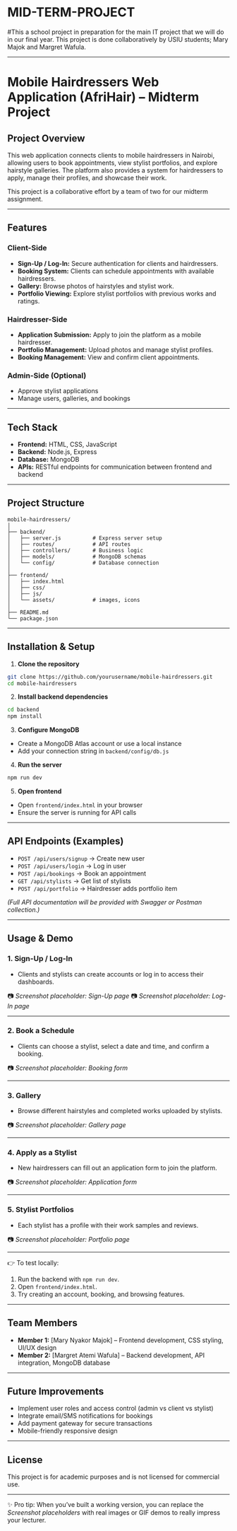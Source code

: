 # MID-TERM-PROJECT
#This a school project in preparation for the main IT project that we will do in our final year. This project is done collaboratively by USIU students; Mary Majok and Margret Wafula.

---

# Mobile Hairdressers Web Application (AfriHair) – Midterm Project

## Project Overview

This web application connects clients to mobile hairdressers in Nairobi, allowing users to book appointments, view stylist portfolios, and explore hairstyle galleries. The platform also provides a system for hairdressers to apply, manage their profiles, and showcase their work.

This project is a collaborative effort by a team of two for our midterm assignment.

---

## Features

### Client-Side

* **Sign-Up / Log-In:** Secure authentication for clients and hairdressers.
* **Booking System:** Clients can schedule appointments with available hairdressers.
* **Gallery:** Browse photos of hairstyles and stylist work.
* **Portfolio Viewing:** Explore stylist portfolios with previous works and ratings.

### Hairdresser-Side

* **Application Submission:** Apply to join the platform as a mobile hairdresser.
* **Portfolio Management:** Upload photos and manage stylist profiles.
* **Booking Management:** View and confirm client appointments.

### Admin-Side (Optional)

* Approve stylist applications
* Manage users, galleries, and bookings

---

## Tech Stack

* **Frontend:** HTML, CSS, JavaScript
* **Backend:** Node.js, Express
* **Database:** MongoDB
* **APIs:** RESTful endpoints for communication between frontend and backend

---

## Project Structure

```plaintext
mobile-hairdressers/
│
├── backend/
│   ├── server.js          # Express server setup
│   ├── routes/            # API routes
│   ├── controllers/       # Business logic
│   ├── models/            # MongoDB schemas
│   └── config/            # Database connection
│
├── frontend/
│   ├── index.html
│   ├── css/
│   ├── js/
│   └── assets/            # images, icons
│
├── README.md
└── package.json
```

---

## Installation & Setup

1. **Clone the repository**

```bash
git clone https://github.com/yourusername/mobile-hairdressers.git
cd mobile-hairdressers
```

2. **Install backend dependencies**

```bash
cd backend
npm install
```

3. **Configure MongoDB**

* Create a MongoDB Atlas account or use a local instance
* Add your connection string in `backend/config/db.js`

4. **Run the server**

```bash
npm run dev
```

5. **Open frontend**

* Open `frontend/index.html` in your browser
* Ensure the server is running for API calls

---

## API Endpoints (Examples)

* `POST /api/users/signup` → Create new user
* `POST /api/users/login` → Log in user
* `POST /api/bookings` → Book an appointment
* `GET /api/stylists` → Get list of stylists
* `POST /api/portfolio` → Hairdresser adds portfolio item

*(Full API documentation will be provided with Swagger or Postman collection.)*

---

## Usage & Demo

### 1. **Sign-Up / Log-In**

* Clients and stylists can create accounts or log in to access their dashboards.

📷 *Screenshot placeholder: Sign-Up page*
📷 *Screenshot placeholder: Log-In page*

---

### 2. **Book a Schedule**

* Clients can choose a stylist, select a date and time, and confirm a booking.

📷 *Screenshot placeholder: Booking form*

---

### 3. **Gallery**

* Browse different hairstyles and completed works uploaded by stylists.

📷 *Screenshot placeholder: Gallery page*

---

### 4. **Apply as a Stylist**

* New hairdressers can fill out an application form to join the platform.

📷 *Screenshot placeholder: Application form*

---

### 5. **Stylist Portfolios**

* Each stylist has a profile with their work samples and reviews.

📷 *Screenshot placeholder: Portfolio page*

---

👉 To test locally:

1. Run the backend with `npm run dev`.
2. Open `frontend/index.html`.
3. Try creating an account, booking, and browsing features.

---

## Team Members

* **Member 1:** \[Mary Nyakor Majok] – Frontend development, CSS styling, UI/UX design
* **Member 2:** \[Margret Atemi Wafula] – Backend development, API integration, MongoDB database

---

## Future Improvements

* Implement user roles and access control (admin vs client vs stylist)
* Integrate email/SMS notifications for bookings
* Add payment gateway for secure transactions
* Mobile-friendly responsive design

---

## License

This project is for academic purposes and is not licensed for commercial use.

---

✨ Pro tip: When you’ve built a working version, you can replace the *Screenshot placeholders* with real images or GIF demos to really impress your lecturer.


